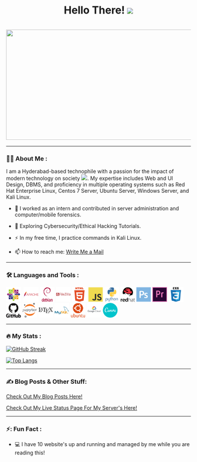 <!--
**prharshith/prharshith** is a ✨ _special_ ✨ repository because its `README.md` (this file) appears on your GitHub profile.

Here are some ideas to get you started:

- 🔭 I’m currently working on ...
- 🌱 I’m currently learning ...
- 👯 I’m looking to collaborate on ...
- 🤔 I’m looking for help with ...
- 💬 Ask me about ...
- 📫 How to reach me: ...
- 😄 Pronouns: ...
- ⚡ Fun fact: ...
-->
<h1 align="center">
  Hello There!
  <img src="https://media.giphy.com/media/hvRJCLFzcasrR4ia7z/giphy.gif" width="30px"/>
</h1>

<!--<div id="header" align="center">
  <img src="https://media.giphy.com/media/qgQUggAC3Pfv687qPC/giphy.gif" width="200"/>
</div>

<div id="badges" align="center">
  <a href="https://www.linkedin.com/in/prharshith">
    <img src="https://img.shields.io/badge/LinkedIn-blue?style=for-the-badge&logo=linkedin&logoColor=white" alt="LinkedIn Badge"/>
  </a>
</div>-->

<img src="https://komarev.com/ghpvc/?username=prharshith&style=flat-square&color=blue" alt="" align="center"/>

<div align="center">
  <img src="https://media.giphy.com/media/qgQUggAC3Pfv687qPC/giphy.gif" width="600" height="300"/>
</div>

---

### :man_technologist: About Me :
I am a Hyderabad-based technophile with a passion for the impact of modern technology on society  <img src="https://media.giphy.com/media/WUlplcMpOCEmTGBtBW/giphy.gif" width="30">. My expertise includes Web and UI Design, DBMS, and proficiency in multiple operating systems such as Red Hat Enterprise Linux, Centos 7 Server, Ubuntu Server, Windows Server, and Kali Linux.
- :telescope: I worked as an intern and contributed in server administration and computer/mobile forensics.

- :seedling: Exploring Cybersecurity/Ethical Hacking Tutorials.

- :zap: In my free time, I practice commands in Kali Linux.

- :mailbox: How to reach me: <a href="mailto:hello@prharshith.tk">Write Me a Mail</a>

---

### :hammer_and_wrench: Languages and Tools :

<div>
<img src="https://github.com/devicons/devicon/blob/master/icons/centos/centos-original.svg" title="CentOS" alt="CentOS SVG" width="40" height="40"/>&nbsp;

  <img src="https://github.com/devicons/devicon/blob/master/icons/apache/apache-original-wordmark.svg" title="Aache" alt="Apache SVG" width="40" height="40"/>
  
  <img src="https://github.com/devicons/devicon/blob/master/icons/debian/debian-plain-wordmark.svg" title="Debian" alt="Debian SVG" width="40" height="40"/>
  
  <img src="https://github.com/devicons/devicon/blob/master/icons/filezilla/filezilla-plain-wordmark.svg" title="Filezilla" alt="Filezilla SVG" width="40" height="40"/>
  
  <img src="https://github.com/devicons/devicon/blob/master/icons/html5/html5-plain-wordmark.svg" title="HTML5" alt="HTML5 SVG" width="40" height="40"/>
  
  <img src="https://github.com/devicons/devicon/blob/master/icons/javascript/javascript-original.svg" title="JavaScript" alt="JavaScript SVG" width="40" height="40"/>
  
  <img src="https://github.com/devicons/devicon/blob/master/icons/python/python-original-wordmark.svg" title="Python" alt="Python SVG" width="40" height="40"/>
  
  <img src="https://github.com/devicons/devicon/blob/master/icons/redhat/redhat-original-wordmark.svg" title="Redhat" alt="Redhat SVG" width="40" height="40"/>
  
  <img src="https://github.com/devicons/devicon/blob/master/icons/photoshop/photoshop-plain.svg" title="Photoshop" alt="Photoshop SVG" width="40" height="40"/>
  
  <img src="https://github.com/devicons/devicon/blob/master/icons/premierepro/premierepro-original.svg" title="Premiere Pro" alt="Premiere Pro SVG" width="40" height="40"/>
  
  
  <img src="https://github.com/devicons/devicon/blob/master/icons/css3/css3-original-wordmark.svg" title="CSS3" alt="CSS3 SVG" width="40" height="40"/>
  
  
  <img src="https://github.com/devicons/devicon/blob/master/icons/github/github-original-wordmark.svg" title="Github" alt="Github SVG" width="40" height="40"/>
  
  
  <img src="https://github.com/devicons/devicon/blob/master/icons/jupyter/jupyter-original-wordmark.svg" title="Jupyter" alt="Jupyter SVG" width="40" height="40"/>
  
  
  <img src="https://github.com/devicons/devicon/blob/master/icons/latex/latex-original.svg" title="Latex" alt="Latex SVG" width="40" height="40"/>
  
  
  <img src="https://github.com/devicons/devicon/blob/master/icons/mysql/mysql-original-wordmark.svg" title="MySQL" alt="MySQL SVG" width="40" height="40"/>
  
  
  <img src="https://github.com/devicons/devicon/blob/master/icons/ubuntu/ubuntu-plain-wordmark.svg" title="Ubuntu" alt="Ubuntu SVG" width="40" height="40"/>
  
  <img src="https://github.com/devicons/devicon/blob/master/icons/googlecloud/googlecloud-original-wordmark.svg" title="Google Cloud" alt="Google Cloud SVG" width="40" height="40"/>
  
  <img src="https://github.com/devicons/devicon/blob/master/icons/canva/canva-original.svg" title="Canva" alt="Canva SVG" width="40" height="40"/>
  
</div>

---

### :fire: My Stats :
[![GitHub Streak](http://github-readme-streak-stats.herokuapp.com?user=prharshith&theme=dark)](https://git.io/streak-stats)

[![Top Langs](https://github-readme-stats.vercel.app/api/top-langs/?username=prharshith&layout=compact&theme=vision-friendly-dark)](https://github.com/anuraghazra/github-readme-stats)

---

### :writing_hand: Blog Posts & Other Stuff:
<a href="https://blog.prharshith.tk" target="_blank"> Check Out My Blog Posts Here! </a>

<a href="https://status.prharshith.tk" target="_blank">Check Out My Live Status Page For My Server's Here!</a>


---
### ⚡: Fun Fact :

- 💻 I have 10 website's up and running and managed by me while you are reading this!
